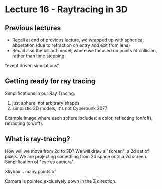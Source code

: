 # Lecture 16 - Raytracing in 3D

## Previous lectures
- Recall at end of previous lecture, we wrapped up with spherical abberation (due to refraction on entry and exit from lens)
- Recall also the billiard model, where we focused on points of collision, rather than time stepping

"event driven simulations"

## Getting ready for ray tracing

Simplifications in our Ray Tracing:
1. just sphere, not arbitrary shapes
2. simplistic 3D models, it's not Cyberpunk 2077

Example image where each sphere includes: a color, reflecting (on/off), refracting (on/off).

## What is ray-tracing?

How will we move from 2d to 3D? We will draw a "screen", a 2d set of pixels. We are projecting something from 3d space onto a 2d screen. Simplification of "eye as camera".

Skybox... many points of

Camera is pointed exclusively down in the Z direction.

